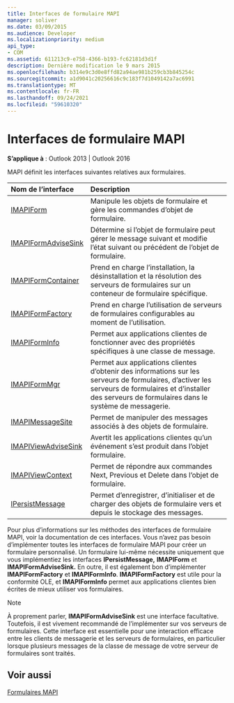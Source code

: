 ```yaml
---
title: Interfaces de formulaire MAPI
manager: soliver
ms.date: 03/09/2015
ms.audience: Developer
ms.localizationpriority: medium
api_type:
- COM
ms.assetid: 611213c9-e758-4366-b193-fc62181d3d1f
description: Dernière modification le 9 mars 2015
ms.openlocfilehash: b314e9c3d0e8ffd82a94ae981b259cb3b845254c
ms.sourcegitcommit: a1d9041c20256616c9c183f7d1049142a7ac6991
ms.translationtype: MT
ms.contentlocale: fr-FR
ms.lasthandoff: 09/24/2021
ms.locfileid: "59610320"
---
```

# <a name="mapi-form-interfaces"></a>Interfaces de formulaire MAPI

  
  
**S’applique à** : Outlook 2013 | Outlook 2016 
  
MAPI définit les interfaces suivantes relatives aux formulaires.
  
|**Nom de l’interface**|**Description**|
|:-----|:-----|
|[IMAPIForm](imapiformiunknown.md) <br/> |Manipule les objets de formulaire et gère les commandes d’objet de formulaire.  <br/> |
|[IMAPIFormAdviseSink](imapiformadvisesinkiunknown.md) <br/> |Détermine si l’objet de formulaire peut gérer le message suivant et modifie l’état suivant ou précédent de l’objet de formulaire.  <br/> |
|[IMAPIFormContainer](imapiformcontaineriunknown.md) <br/> |Prend en charge l’installation, la désinstallation et la résolution des serveurs de formulaires sur un conteneur de formulaire spécifique.  <br/> |
|[IMAPIFormFactory](imapiformfactoryiunknown.md) <br/> |Prend en charge l’utilisation de serveurs de formulaires configurables au moment de l’utilisation.  <br/> |
|[IMAPIFormInfo](imapiforminfoimapiprop.md) <br/> |Permet aux applications clientes de fonctionner avec des propriétés spécifiques à une classe de message.  <br/> |
|[IMAPIFormMgr](imapiformmgriunknown.md) <br/> |Permet aux applications clientes d’obtenir des informations sur les serveurs de formulaires, d’activer les serveurs de formulaires et d’installer des serveurs de formulaires dans le système de messagerie.  <br/> |
|[IMAPIMessageSite](imapimessagesiteiunknown.md) <br/> |Permet de manipuler des messages associés à des objets de formulaire.  <br/> |
|[IMAPIViewAdviseSink](imapiviewadvisesinkiunknown.md) <br/> |Avertit les applications clientes qu’un événement s’est produit dans l’objet formulaire.  <br/> |
|[IMAPIViewContext](imapiviewcontextiunknown.md) <br/> |Permet de répondre aux commandes Next, Previous et Delete dans l’objet de formulaire.  <br/> |
|[IPersistMessage](ipersistmessageiunknown.md) <br/> |Permet d’enregistrer, d’initialiser et de charger des objets de formulaire vers et depuis le stockage des messages.  <br/> |
   
Pour plus d’informations sur les méthodes des interfaces de formulaire MAPI, voir la documentation de ces interfaces. Vous n’avez pas besoin d’implémenter toutes les interfaces de formulaire MAPI pour créer un formulaire personnalisé. Un formulaire lui-même nécessite uniquement que vous implémentiez les interfaces **IPersistMessage,** **IMAPIForm** et **IMAPIFormAdviseSink.** En outre, il est également bon d’implémenter **IMAPIFormFactory** et **IMAPIFormInfo**. **IMAPIFormFactory** est utile pour la conformité OLE, et **IMAPIFormInfo** permet aux applications clientes bien écrites de mieux utiliser vos formulaires. 
  
> [!NOTE]
> À proprement parler, **IMAPIFormAdviseSink** est une interface facultative. Toutefois, il est vivement recommandé de l’implémenter sur vos serveurs de formulaires. Cette interface est essentielle pour une interaction efficace entre les clients de messagerie et les serveurs de formulaires, en particulier lorsque plusieurs messages de la classe de message de votre serveur de formulaires sont traités. 
  
## <a name="see-also"></a>Voir aussi



[Formulaires MAPI](mapi-forms.md)

